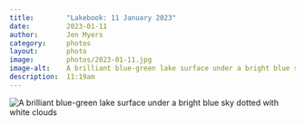 ```yaml
---
title:        "Lakebook: 11 January 2023"
date:         2023-01-11
author:       Jen Myers
category:     photos
layout:       photo
image:        photos/2023-01-11.jpg
image-alt:    A brilliant blue-green lake surface under a bright blue sky dotted with white clouds
description:  11:19am
---
```


<div><img alt="A brilliant blue-green lake surface under a bright blue sky dotted with white clouds" src="{{ site.baseurl }}/images/photos/2023-01-11.jpg" /></div>
